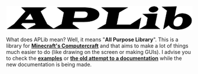 ![](./logo.png)

What does APLib mean? Well, it means "**All Purpose Library**". This is a library for [**Minecraft's Computercraft**](https://computercraft.cc) and that aims to make a lot of things much easier to do (like drawing on the screen or making GUIs).
I advise you to check the [**examples**](./examples) or [**the old attempt to a documentation**](./docs) while the new documentation is being made.
